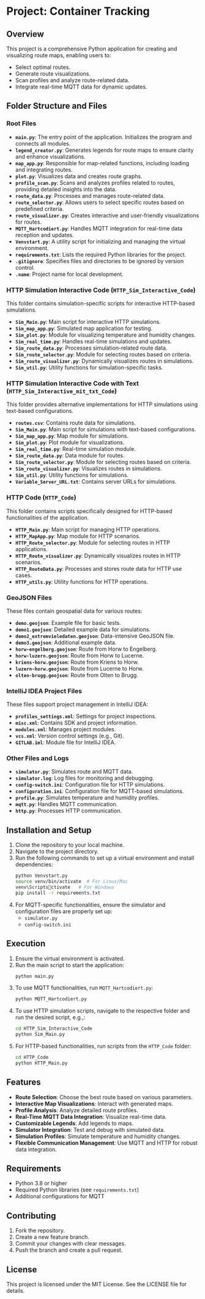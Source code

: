 
# Project: Container Tracking

## Overview
This project is a comprehensive Python application for creating and visualizing route maps, enabling users to:

- Select optimal routes.
- Generate route visualizations.
- Scan profiles and analyze route-related data.
- Integrate real-time MQTT data for dynamic updates.

## Folder Structure and Files

### Root Files
- **`main.py`**: The entry point of the application. Initializes the program and connects all modules.
- **`legend_creator.py`**: Generates legends for route maps to ensure clarity and enhance visualizations.
- **`map_app.py`**: Responsible for map-related functions, including loading and integrating routes.
- **`plot.py`**: Visualizes data and creates route graphs.
- **`profile_scan.py`**: Scans and analyzes profiles related to routes, providing detailed insights into the data.
- **`route_data.py`**: Processes and manages route-related data.
- **`route_selector.py`**: Allows users to select specific routes based on predefined criteria.
- **`route_visualizer.py`**: Creates interactive and user-friendly visualizations for routes.
- **`MQTT_Hartcodiert.py`**: Handles MQTT integration for real-time data reception and updates.
- **`Venvstart.py`**: A utility script for initializing and managing the virtual environment.
- **`requirements.txt`**: Lists the required Python libraries for the project.
- **`.gitignore`**: Specifies files and directories to be ignored by version control.
- **`.name`**: Project name for local development.

### HTTP Simulation Interactive Code (`HTTP_Sim_Interactive_Code`)
This folder contains simulation-specific scripts for interactive HTTP-based simulations.

- **`Sim_Main.py`**: Main script for interactive HTTP simulations.
- **`Sim_map_app.py`**: Simulated map application for testing.
- **`Sim_plot.py`**: Module for visualizing temperature and humidity changes.
- **`Sim_real_time.py`**: Handles real-time simulations and updates.
- **`Sim_route_data.py`**: Processes simulation-related route data.
- **`Sim_route_selector.py`**: Module for selecting routes based on criteria.
- **`Sim_route_visualizer.py`**: Dynamically visualizes routes in simulations.
- **`Sim_util.py`**: Utility functions for simulation-specific tasks.

### HTTP Simulation Interactive Code with Text (`HTTP_Sim_Interactive_mit_txt_Code`)
This folder provides alternative implementations for HTTP simulations using text-based configurations.

- **`routes.csv`**: Contains route data for simulations.
- **`Sim_Main.py`**: Main script for simulations with text-based configurations.
- **`Sim_map_app.py`**: Map module for simulations.
- **`Sim_plot.py`**: Plot module for visualizations.
- **`Sim_real_time.py`**: Real-time simulation module.
- **`Sim_route_data.py`**: Data module for routes.
- **`Sim_route_selector.py`**: Module for selecting routes based on criteria.
- **`Sim_route_visualizer.py`**: Visualizes routes in simulations.
- **`Sim_util.py`**: Utility functions for simulations.
- **`Variable_Server_URL.txt`**: Contains server URLs for simulations.

### HTTP Code (`HTTP_Code`)
This folder contains scripts specifically designed for HTTP-based functionalities of the application.

- **`HTTP_Main.py`**: Main script for managing HTTP operations.
- **`HTTP_MapApp.py`**: Map module for HTTP scenarios.
- **`HTTP_Route_selector.py`**: Module for selecting routes in HTTP applications.
- **`HTTP_Route_visualizer.py`**: Dynamically visualizes routes in HTTP scenarios.
- **`HTTP_RouteData.py`**: Processes and stores route data for HTTP use cases.
- **`HTTP_utils.py`**: Utility functions for HTTP operations.

### GeoJSON Files
These files contain geospatial data for various routes:

- **`demo.geojson`**: Example file for basic tests.
- **`demo1.geojson`**: Detailed example data for simulations.
- **`demo2_extremvieledaten.geojson`**: Data-intensive GeoJSON file.
- **`demo3.geojson`**: Additional example data.
- **`horw-engelberg.geojson`**: Route from Horw to Engelberg.
- **`horw-luzern.geojson`**: Route from Horw to Lucerne.
- **`kriens-horw.geojson`**: Route from Kriens to Horw.
- **`luzern-horw.geojson`**: Route from Lucerne to Horw.
- **`olten-brugg.geojson`**: Route from Olten to Brugg.

### IntelliJ IDEA Project Files
These files support project management in IntelliJ IDEA:

- **`profiles_settings.xml`**: Settings for project inspections.
- **`misc.xml`**: Contains SDK and project information.
- **`modules.xml`**: Manages project modules.
- **`vcs.xml`**: Version control settings (e.g., Git).
- **`GITLAB.iml`**: Module file for IntelliJ IDEA.

### Other Files and Logs
- **`simulator.py`**: Simulates route and MQTT data.
- **`simulator.log`**: Log files for monitoring and debugging.
- **`config-switch.ini`**: Configuration file for HTTP simulations.
- **`configuration.ini`**: Configuration file for MQTT-based simulations.
- **`profile.py`**: Simulates temperature and humidity profiles.
- **`mqtt.py`**: Handles MQTT communication.
- **`http.py`**: Processes HTTP communication.

## Installation and Setup
1. Clone the repository to your local machine.
2. Navigate to the project directory.
3. Run the following commands to set up a virtual environment and install dependencies:
   ```bash
   python Venvstart.py
   source venv/bin/activate  # For Linux/Mac
   venv\Scriptsctivate   # For Windows
   pip install -r requirements.txt
   ```
4. For MQTT-specific functionalities, ensure the simulator and configuration files are properly set up:
   - `simulator.py`
   - `config-switch.ini`

## Execution
1. Ensure the virtual environment is activated.
2. Run the main script to start the application:
   ```bash
   python main.py
   ```
3. To use MQTT functionalities, run `MQTT_Hartcodiert.py`:
   ```bash
   python MQTT_Hartcodiert.py
   ```
4. To use HTTP simulation scripts, navigate to the respective folder and run the desired script, e.g.,:
   ```bash
   cd HTTP_Sim_Interactive_Code
   python Sim_Main.py
   ```
5. For HTTP-based functionalities, run scripts from the `HTTP_Code` folder:
   ```bash
   cd HTTP_Code
   python HTTP_Main.py
   ```

## Features
- **Route Selection**: Choose the best route based on various parameters.
- **Interactive Map Visualizations**: Interact with generated maps.
- **Profile Analysis**: Analyze detailed route profiles.
- **Real-Time MQTT Data Integration**: Visualize real-time data.
- **Customizable Legends**: Add legends to maps.
- **Simulator Integration**: Test and debug with simulated data.
- **Simulation Profiles**: Simulate temperature and humidity changes.
- **Flexible Communication Management**: Use MQTT and HTTP for robust data integration.

## Requirements
- Python 3.8 or higher
- Required Python libraries (see `requirements.txt`)
- Additional configurations for MQTT

## Contributing
1. Fork the repository.
2. Create a new feature branch.
3. Commit your changes with clear messages.
4. Push the branch and create a pull request.

## License
This project is licensed under the MIT License. See the LICENSE file for details.
